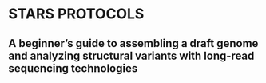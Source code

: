 # STARS PROTOCOLS

## A beginner’s guide to assembling a draft genome and analyzing structural variants with long-read sequencing technologies
